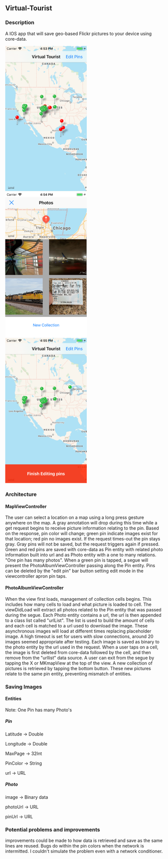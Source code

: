 ## Virtual-Tourist

### Description

A IOS app that will save geo-based Flickr pictures to your device using core-data.


<div>	
  <img src="./readmePic/v1.png" alt="pic" width="260">	
  <img src="./readmePic/v2.png" alt="pic" width="260">	
  <img src="./readmePic/v3.png" alt="pic" width="260">	
</div>


### Architecture


#### MapViewController

The user can select a location on a map using a long press gesture anywhere on the map. A gray annotation will drop during this time while a get request begins to receive picture information relating to the pin. Based on the response, pin color will change; green pin indicate images exist for that location; red pin no images exist. If the request times-out the pin stays gray. Gray pins will not be saved, but the request triggers again if pressed. Green and red pins are saved with core-data as Pin entity with related photo information built into url and as Photo entity with a one to many relations. "One pin has many photos". When a green pin is tapped, a segue will present the PhotoAlbumViewController passing along the Pin entity. Pins can be deleted by the "edit pin" bar button setting edit mode in the viewcontroller apron pin taps.

#### PhotoAlbumViewController

When the view first loads, management of collection cells begins. This includes how many cells to load and what picture is loaded to cell. The viewDidLoad will extract all photos related to the Pin entity that was passed during the segue. Each Photo entity contains a url, the url is then appended to a class list called "urlList". The list is used to build the amount of cells and each cell is matched to a url used to download the image. These asynchronous images will load at different times replacing placeholder image. A high timeout is set for users with slow connections, around 20 images seemed appropriate after testing. Each image is saved as binary to the photo entity by the url used in the request. When  a user taps on a cell, the image is first deleted from core-data followed by the cell, and then remove from the "urllist" data source. A user can exit from the segue by tapping the X or MKmapView at the top of the view. A new collection of pictures is retrieved by tapping the bottom button. These new pictures relate to the same pin entity, preventing mismatch of entities. 


### Saving Images

#### Entities

Note: One Pin has many Photo's

##### Pin

Latitude -> Double

Longitude -> Double

MaxPage -> 32Int

PinColor -> String

url -> URL

##### Photo

image -> Binary data

photoUrl -> URL

pinUrl -> URL


### Potential problems and improvements

improvements could be made to how data is retrieved and save as the same lines are reused. Bugs do within the pin colors when the network is intermitted. I couldn't simulate the problem even with a network conditioner.
